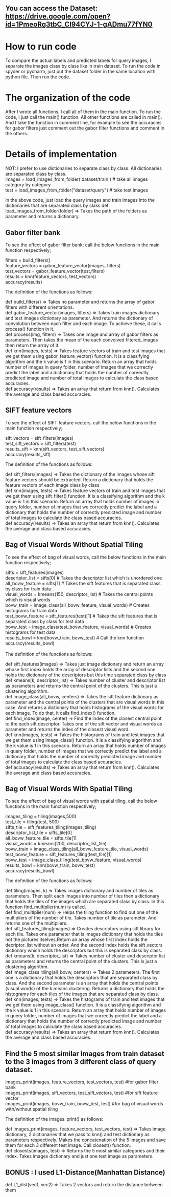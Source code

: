 ## You can access the Dataset: https://drive.google.com/open?id=1PmeoRg3tbC_Cl94CYJ-1-gADmu77fYN0

# How to run code

To compare the actual labels and predicted labels for query images, I separate the images class by class like in train dataset.
To run the code in spyder or pycharm, just put the dataset folder in the same location with python file. Then run the code. 
<br>
# The organization of the code

After I wrote all functions, I call all of them in the main function. To run the code, I just call the main() function. All
other functions are called in main(). And I take the function in comment line, for example to see the accuracies for gabor filters
just comment out the gabor filter functions and comment in the others. 

# Details of implementation

NOT: I prefer to use dictionaries to separate class by class. All dictionaries are separated class by class.<br>
images = load_images_from_folder('dataset/train')  # take all images category by category <br>
test = load_images_from_folder("dataset/query") # take test images <br>

In the above code, just load the query images and train images into the dictionaries that are separated class by class
def load_images_from_folder(folder) => Takes the path of the folders as parameter and returns a dictionary.

## Gabor filter bank

To see the effect of gabor filter bank; call the below functions in the main function respectively;

filters = build_filters() <br>
feature_vectors = gabor_feature_vector(images, filters) <br>
test_vectors = gabor_feature_vector(test,filters) <br>
results = knn(feature_vectors, test_vectors) <br>
accuracy(results)  <br>

The definition of the functions as follows:<br>

def build_filters() => Takes no parameter and returns the array of gabor filters with different orientations.<br>
def gabor_feature_vector(images, filters) => Takes train images dictionary and test images dictionary as parameter. And returns the dictionary of convolution between each filter and each image. To achieve these, it calls process() function in it.<br>
def process(img, filters) => Takes one image and array of gabor filters as parameters. Then takes the mean of the each convolved filtered_images then return the array of it.<br>
def knn(images, tests) => Takes feature vectors of train and test images that we get them using  gabor_feature_vector() function. It is a classifying algorithm and the k value is 1 in this scenario. Return an array that holds number of images in query folder, number of images that we correctly predict the label and a dictionary that holds the number of coreectly predicted image and number of total images to calculate the class based accuracies.<br>
def accuracy(results) => Takes an array that return from knn(). Calculates the average and class based accuracies.
<br>
## SIFT feature vectors

To see the effect of SIFT feature vectors, call the below functions in the main function respectively;<br>

sift_vectors = sift_filters(images) <br>
test_sift_vectors = sift_filters(test) <br>
results_sift = knn(sift_vectors, test_sift_vectors)<br>
accuracy(results_sift) <br>
	
The definition of the functions as follows:<br>
 
def sift_filters(images) => Takes the dictionary of the images whose sift feature vectors should be extracted. Return a dictionary that holds the feature vectors of each image class by class<br>
def knn(images, tests) => Takes feature vectors of train and test images that we get them using  sift_filter() function. It is a classifying algorithm and the k value is 1 in this scenario. Return an array that holds number of images in query folder, number of images that we correctly predict the label and a dictionary that holds the number of correctly predicted image and number of total images to calculate the class based accuracies.<br>
def accuracy(results) => Takes an array that return from knn(). Calculates the average and class based accuracies.<br>
	
	
## Bag of Visual Words Without Spatial Tiling

To see the effect of bag of visual words, call the below functions in the main function respectively;<br>

sifts = sift_features(images) <br>
descriptor_list = sifts[0] # Takes the descriptor list which is unordered one <br>
all_bovw_feature = sifts[1] # Takes the sift features that is separated class by class for train data <br>
visual_words = kmeans(150, descriptor_list) # Takes the central points which is visual words <br>
bovw_train = image_class(all_bovw_feature, visual_words) # Creates histograms for train data <br>
test_bovw_feature = sift_features(test)[1] # Takes the sift features that is separated class by class for test data <br>
bovw_test = image_class(test_bovw_feature, visual_words) # Creates histograms for test data <br> 
results_bowl = knn(bovw_train, bovw_test) # Call the knn function <br>
accuracy(results_bowl) 	
	<br>
The definition of the functions as follows:<br>

def sift_features(images) => Takes just image dictionary and return an array whose first index holds the array of descriptor lists and the second one holds the dictionary of the descriptors but this time separated class by class<br>
def kmeans(k, descriptor_list) => Takes number of cluster and descriptor list as parameters and returns the central point of the clusters. This is just a clustering algorithm.<br>
def image_class(all_bovw, centers) => Takes the sift feature dictionary as parameter and the central points of the clusters that are visual words in this case. And returns a dictionary that holds histograms of the visual words for each image. To do that, it calls find_index() function.  <br>
def find_index(image, center) => Find the index of the closest central point to the each sift descriptor. Takes one of the sift vector and visual words as parameter and returns the index of the closest visual word.<br>
def knn(images, tests) => Takes the histograms of train and test images that we get them using  image_class() function. It is a classifying algorithm and the k value is 1 in this scenario. Return an array that holds number of images in query folder, number of images that we correctly predict the label and a dictionary that holds the number of correctly predicted image and number of total images to calculate the class based accuracies.<br>
def accuracy(results) => Takes an array that return from knn(). Calculates the average and class based accuracies.<br>
	
## Bag of Visual Words With Spatial Tiling

To see the effect of bag of visual words with spatial tiling, call the below functions in the main function respectively;<br>

images_tiling = tiling(images,500)<br>
test_tile = tiling(test, 500)<br>
sifts_tile = sift_features_tiling(images_tiling)<br>
descriptor_list_tile = sifts_tile[0]<br>
all_bovw_feature_tile = sifts_tile[1]<br>
visual_words = kmeans(200, descriptor_list_tile)  <br>
bovw_train = image_class_tiling(all_bovw_feature_tile, visual_words)<br>
test_bovw_feature = sift_features_tiling(test_tile)[1]<br>
bovw_test = image_class_tiling(test_bovw_feature, visual_words)<br>
results_bowl = knn(bovw_train, bovw_test)<br>
accuracy(results_bowl)<br>

The definition of the functions as follows:<br>

def tiling(images, k) => Takes images dictionary and number of tiles as parameters. Then split each images into number of tiles then a dictionary that holds the tiles of the images which are separated class by class. In this function find_multiplier(num) is called. <br>
def find_multiplier(num) => Helps the tiling function to find out one of the multipliers of the number of tile. Takes number of tile as parameter. And returns one of the multipliers. <br>
def sift_features_tiling(images) => Creates descriptors using sift library for each tile. Takes one parameter that is images dictionary that holds the tiles not the pictures itselves.Return an array whose first index holds the decriptor_list without an order. And the second index holds the sift_vectors dictionary which holds the descriptors but this is separated class by class.<br>
def kmeans(k, descriptor_list) => Takes number of cluster and descriptor list as parameters and returns the central point of the clusters. This is just a clustering algorithm.<br>
def image_class_tiling(all_bovw, centers) => Takes 2 parameters. The first one is a dictionary that holds the descriptors that are separated class by class. And the second parameter is an array that holds the central points (visual words) of the k means clustering. Returns a dictionary that holds the histograms for each tiles of the images that are separated class by class. <br>
def knn(images, tests) => Takes the histograms of train and test images that we get them using  image_class() function. It is a classifying algorithm and the k value is 1 in this scenario. Return an array that holds number of images in query folder, number of images that we correctly predict the label and a dictionary that holds the number of correctly predicted image and number of total images to calculate the class based accuracies.<br>
def accuracy(results) => Takes an array that return from knn(). Calculates the average and class based accuracies.<br>

## Find the 5 most similar images from train dataset to the 3 images from 3 different class of query dataset.

images_print(images, feature_vectors, test_vectors, test) #for gabor filter bank<br>
images_print(images, sift_vectors, test_sift_vectors, test) #for sift feature vector<br>
images_print(images, bovw_train, bovw_test, test) #for bag of visual words with/without spatial tiling<br>

The definition of the images_print() as follows:<br>

def images_print(images, feature_vectors, test_vectors, test) => Takes image dictionary, 2 dictionaries that we pass to knn() and test dictionary as parameters respectively. Makes the concatenation of the 5 images and save them for each 3 different test image. Call closest() function. <br>
def closests(images, test) => Returns the 5 most similar categories and their index. Takes images dictionary and just one test image as parameters. 
<br>
## BONUS : I used L1-Distance(Manhattan Distance) 

def L1_dist(vec1, vec2) => Takes 2 vectors and return the distance between them






















